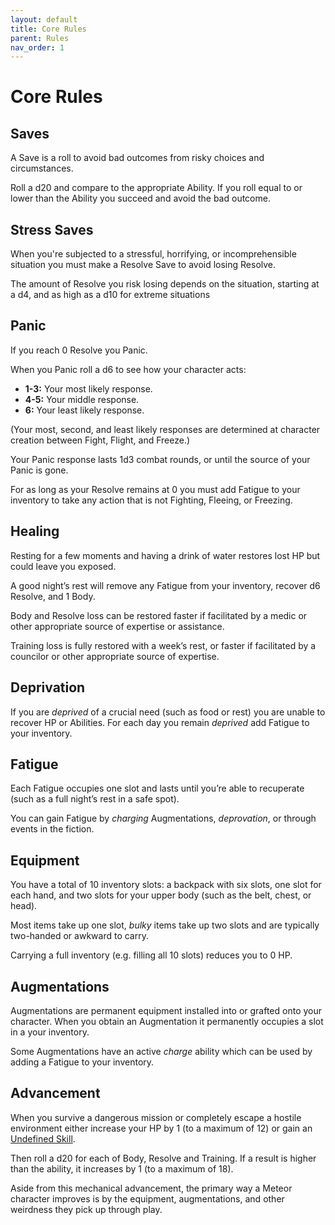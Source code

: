 ```yaml
---
layout: default
title: Core Rules
parent: Rules
nav_order: 1
---
```


# Core Rules

## Saves

A Save is a roll to avoid bad outcomes from risky choices and circumstances. 

Roll a d20 and compare to the appropriate Ability. If you roll equal to or lower than the Ability you succeed and avoid the bad outcome.

## Stress Saves

When you're subjected to a stressful, horrifying, or incomprehensible situation you must make a Resolve Save to avoid losing Resolve. 

The amount of Resolve you risk losing depends on the situation, starting at a d4, and as high as a d10 for extreme situations

##  Panic

If you reach 0 Resolve you Panic.

When you Panic roll a d6 to see how your character acts:

 * **1-3:** Your most likely response.
 * **4-5:** Your middle response.
 * **6:** Your least likely response.

(Your most, second, and least likely responses are determined at character creation between Fight, Flight, and Freeze.)

Your Panic response lasts 1d3 combat rounds, or until the source of your Panic is gone.

For as long as your Resolve remains at 0 you must add Fatigue to your inventory to take any action that is not Fighting, Fleeing, or Freezing.

## Healing

Resting for a few moments and having a drink of water restores lost HP but could leave you exposed.

A good night’s rest will remove any Fatigue from your inventory, recover d6 Resolve, and 1 Body. 

Body and Resolve loss can be restored faster if facilitated by a medic or other appropriate source of expertise or assistance.

Training loss is fully restored with a week’s rest, or faster if facilitated by a councilor or other appropriate source of expertise.

## Deprivation

If you are *deprived* of a crucial need (such as food or rest) you are unable to recover HP or Abilities. For each day you remain *deprived* add Fatigue to your inventory. 

## Fatigue

Each Fatigue occupies one slot and lasts until you’re able to recuperate (such as a full night’s rest in a safe spot).

You can gain Fatigue by *charging* Augmentations, *deprovation*, or through events in the fiction.

## Equipment

You have a total of 10 inventory slots: a backpack with six slots, one slot for each hand, and two slots for your upper body (such as the belt, chest, or head). 

Most items take up one slot, *bulky* items take up two slots and are typically two-handed or awkward to carry.

Carrying a full inventory (e.g. filling all 10 slots) reduces you to 0 HP.

## Augmentations

Augmentations are permanent equipment installed into or grafted onto your character. When you obtain an Augmentation it permanently occupies a slot in a your inventory.

Some Augmentations have an active *charge* ability which can be used by adding a Fatigue to your inventory.

## Advancement

When you survive a dangerous mission or completely escape a hostile environment either increase your HP by 1 (to a maximum of 12) or gain an [Undefined Skill](/SRD/Skills.html#undefined-skills).

Then roll a d20 for each of Body, Resolve and Training. If a result is higher than the ability, it increases by 1 (to a maximum of 18).

Aside from this mechanical advancement, the primary way a Meteor character improves is by the equipment, augmentations, and other weirdness they pick up through play.